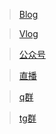 > [Blog](https://www.lsaiah.cn)

> [Vlog]()

> [公众号]()

> [直播](https://www.lsaiah.cn/live)

> [q群](906594631)

> [tg群]()